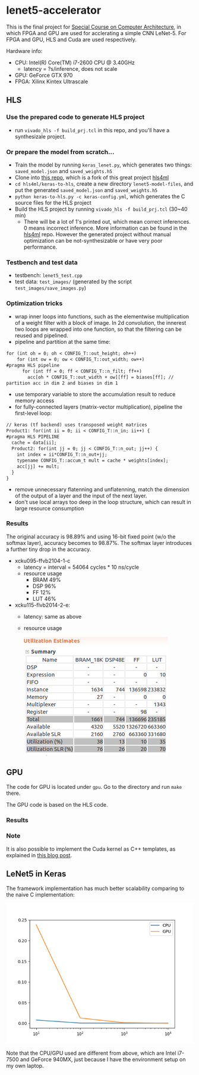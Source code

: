 # lenet5-accelerator
This is the final project for [Special Course on Computer Architecture](http://www.am.ics.keio.ac.jp/comparc/), in which FPGA and GPU are used for acclerating a simple CNN LeNet-5. For FPGA and GPU, HLS and Cuda are used respectively.

Hardware info:
- CPU: Intel(R) Core(TM) i7-2600 CPU @ 3.40GHz
  - latency = ?s/inference, does not scale
- GPU: GeForce GTX 970
- FPGA: Xilinx Kintex Ultrascale

## HLS
### Use the prepared code to generate HLS project
- run `vivado_hls -f build_prj.tcl` in this repo, and you'll have a synthesizale project.
### Or prepare the model from scratch...
- Train the model by running `keras_lenet.py`, which generates two things: `saved_model.json` and `saved_weights.h5`
- Clone into [this repo](https://github.com/sherylll/hls4ml), which is a fork of this great project [hls4ml](https://github.com/hls-fpga-machine-learning/hls4ml)
- `cd hls4ml/keras-to-hls`, create a new directory `lenet5-model-files`, and put the generated `saved_model.json` and `saved_weights.h5`
- `python keras-to-hls.py -c keras-config.yml`, which generates the C source files for the HLS project
- Build the HLS project by running `vivado_hls -f build_prj.tcl` (30~40 min)
  - There will be a lot of 1's printed out, which mean correct inferences. 0 means incorrect inference.
More information can be found in the [hls4ml](https://github.com/hls-fpga-machine-learning/hls4ml) repo. However the generated project without manual optimization can be not-synthesizable or have very poor performance.
### Testbench and test data
- testbench: `lenet5_test.cpp`
- test data: `test_images/` (generated by the script `test_images/save_images.py`) 
### Optimization tricks
- wrap inner loops into functions, such as the elementwise multiplication of a weight filter with a block of image. In 2d convolution, the innerest two loops are wrapped into one function, so that the filtering can be reused and pipelined.
- pipeline and partition at the same time:
```
for (int oh = 0; oh < CONFIG_T::out_height; oh++)
    for (int ow = 0; ow < CONFIG_T::out_width; ow++)
#pragma HLS pipeline
      for (int ff = 0; ff < CONFIG_T::n_filt; ff++)
        acc[oh * CONFIG_T::out_width + ow][ff] = biases[ff]; // partition acc in dim 2 and biases in dim 1
```
- use temporary variable to store the accumulation result to reduce memory access
- for fully-connected layers (matrix-vector multiplication), pipeline the first-level loop:
```
// keras (tf backend) uses transposed weight matrices
Product1: for(int ii = 0; ii < CONFIG_T::n_in; ii++) {
#pragma HLS PIPELINE
  cache = data[ii];
  Product2: for(int jj = 0; jj < CONFIG_T::n_out; jj++) {
    int index = ii*CONFIG_T::n_out+jj;
    typename CONFIG_T::accum_t mult = cache * weights[index];
    acc[jj] += mult;
  }
}
```
- remove unnecessary flatenning and unflatenning, match the dimension of the output of a layer and the input of the next layer.
- don't use local arrays too deep in the loop structure, which can result in large resource consumption

### Results
The original accuracy is 98.89% and using 16-bit fixed point (w/o the softmax layer), accuracy becomes to 98.87%. The softmax layer introduces a further tiny drop in the accuracy.

- xcku095-ffvb2104-1-c
  - latency = interval = 54064 cycles * 10 ns/cycle
  - resource usage
    - BRAM 49%
    - DSP 96%
    - FF 12%
    - LUT 46%
- xcku115-flvb2014-2-e:
  - latency: same as above
  - resource usage
  
    ![resource usage](misc/resource_usage.png)

## GPU
The code for GPU is located under `gpu`. Go to the directory and run `make` there. 

The GPU code is based on the HLS code.

### Results

### Note
It is also possible to implement the Cuda kernel as C++ templates, as explained in [this blog post](https://devblogs.nvidia.com/power-cpp11-cuda-7/). 

## LeNet5 in Keras 
The framework implementation has much better scalability comparing to the naive C implementation:

![keras](misc/keras_lenet_infer.png)

Note that the CPU/GPU used are different from above, which are Intel i7-7500 and GeForce 940MX, just because I have the environment setup on my own laptop.